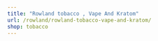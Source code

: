 ```yaml
---
title: "Rowland tobacco , Vape And Kratom"
url: /rowland/rowland-tobacco-vape-and-kratom/
shop: tobacco
---
```

